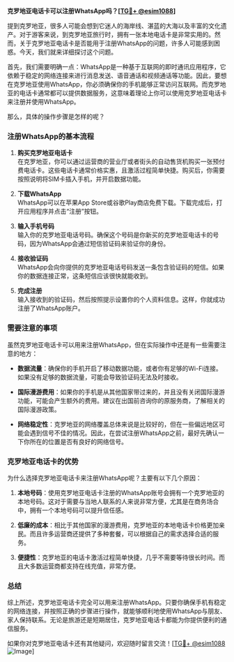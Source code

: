 **克罗地亚电话卡可以注册WhatsApp吗？[[TG💪+ @esim1088](https://t.me/s/esim1088)]**

提到克罗地亚，很多人可能会想到它迷人的海岸线、湛蓝的大海以及丰富的文化遗产。对于游客来说，到克罗地亚旅行时，拥有一张本地电话卡是非常实用的。然而，关于克罗地亚电话卡是否能用于注册WhatsApp的问题，许多人可能感到困惑。今天，我们就来详细探讨这个问题。

首先，我们需要明确一点：WhatsApp是一种基于互联网的即时通讯应用程序，它依赖于稳定的网络连接来进行消息发送、语音通话和视频通话等功能。因此，要想在克罗地亚使用WhatsApp，你必须确保你的手机能够正常访问互联网。而克罗地亚的电话卡通常都可以提供数据服务，这意味着理论上你可以使用克罗地亚电话卡来注册并使用WhatsApp。

那么，具体的操作步骤是怎样的呢？

### 注册WhatsApp的基本流程

1. **购买克罗地亚电话卡**  
   在克罗地亚，你可以通过运营商的营业厅或者街头的自动售货机购买一张预付费电话卡。这些电话卡通常价格实惠，且激活过程简单快捷。购买后，你需要按照说明将SIM卡插入手机，并开启数据功能。

2. **下载WhatsApp**  
   WhatsApp可以在苹果App Store或谷歌Play商店免费下载。下载完成后，打开应用程序并点击“注册”按钮。

3. **输入手机号码**  
   输入你的克罗地亚电话号码。确保这个号码是你新买的克罗地亚电话卡的号码，因为WhatsApp会通过短信验证码来验证你的身份。

4. **接收验证码**  
   WhatsApp会向你提供的克罗地亚电话号码发送一条包含验证码的短信。如果你的数据连接正常，这条短信应该很快就能收到。

5. **完成注册**  
   输入接收到的验证码，然后按照提示设置你的个人资料信息。这样，你就成功注册了WhatsApp账户。

### 需要注意的事项

虽然克罗地亚电话卡可以用来注册WhatsApp，但在实际操作中还是有一些需要注意的地方：

- **数据流量**：确保你的手机开启了移动数据功能，或者你有足够的Wi-Fi连接。如果没有足够的数据流量，可能会导致验证码无法及时接收。
  
- **国际漫游费用**：如果你的手机是从其他国家带过来的，并且没有关闭国际漫游功能，可能会产生额外的费用。建议在出国前咨询你的原服务商，了解相关的国际漫游政策。

- **网络稳定性**：克罗地亚的网络覆盖总体来说是比较好的，但在一些偏远地区可能会遇到信号不佳的情况。因此，在尝试注册WhatsApp之前，最好先确认一下你所在的位置是否有良好的网络信号。

### 克罗地亚电话卡的优势

为什么选择克罗地亚电话卡来注册WhatsApp呢？主要有以下几个原因：

1. **本地号码**：使用克罗地亚电话卡注册的WhatsApp账号会拥有一个克罗地亚的本地号码。这对于需要与当地人联系的人来说非常方便，尤其是在商务场合中，拥有一个本地号码可以提升信任感。

2. **低廉的成本**：相比于其他国家的漫游费用，克罗地亚的本地电话卡价格更加亲民。而且许多运营商还提供了多种套餐，可以根据自己的需求选择合适的服务。

3. **便捷性**：克罗地亚的电话卡激活过程简单快捷，几乎不需要等待很长时间。而且大多数运营商都支持在线充值，非常方便。

### 总结

综上所述，克罗地亚电话卡完全可以用来注册WhatsApp。只要你确保手机有稳定的网络连接，并按照正确的步骤进行操作，就能够顺利地使用WhatsApp与朋友、家人保持联系。无论是旅游还是短期居住，克罗地亚电话卡都能为你提供便利的通信服务。

如果你对克罗地亚电话卡还有其他疑问，欢迎随时留言交流！[[TG💪+ @esim1088](https://t.me/s/esim1088) ![Image](https://i.postimg.cc/4NQfJmqS/Snipaste-2025-05-13-00-14-12.png)]